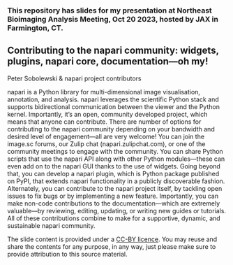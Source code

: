 ### This repository has slides for my presentation at Northeast Bioimaging Analysis Meeting, Oct 20 2023, hosted by JAX in Farmington, CT.

## Contributing to the napari community: widgets, plugins, napari core, documentation—oh my!

Peter Sobolewski & napari project contributors

napari is a Python library for multi-dimensional image visualisation, annotation, and analysis. 
napari leverages the scientific Python stack and supports bidirectional communication between 
the viewer and the Python kernel. Importantly, it’s an open, community developed project, 
which means that anyone can contribute. There are number of options for contributing to the 
napari community depending on your bandwidth and desired level of engagement—all are very welcome! 
You can join the image.sc forums, our Zulip chat (napari.zulipchat.com), or one of the community 
meetings to engage with the community. You can share Python scripts that use the napari API 
along with other Python modules—these can even add on to the napari GUI thanks to the use of 
widgets. Going beyond that, you can develop a napari plugin, which is Python package published 
on PyPI, that extends napari functionality in a publicly discoverable fashion. Alternately, 
you can contribute to the napari project itself, by tackling open issues to fix bugs or by 
implementing a new feature. Importantly, you can make non-code contributions to the documentation—which 
are extremely valuable—by reviewing, editing, updating, or writing new guides or tutorials. 
All of these contributions combine to make for a supportive, dynamic, and sustainable napari community.
 

The slide content is provided under a [CC-BY licence](https://creativecommons.org/licenses/by/4.0/). 
You may reuse and share the contents for any purpose, in any way, just please make sure to provide
attribution to this source material.
